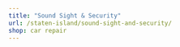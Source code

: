 ```yaml
---
title: "Sound Sight & Security"
url: /staten-island/sound-sight-and-security/
shop: car repair
---
```

